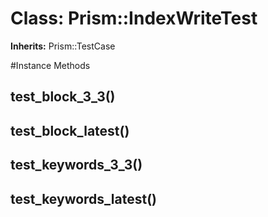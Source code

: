 # Class: Prism::IndexWriteTest
**Inherits:** Prism::TestCase
    




#Instance Methods
## test_block_3_3() [](#method-i-test_block_3_3)

## test_block_latest() [](#method-i-test_block_latest)

## test_keywords_3_3() [](#method-i-test_keywords_3_3)

## test_keywords_latest() [](#method-i-test_keywords_latest)

